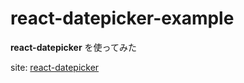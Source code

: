 # react-datepicker-example

**react-datepicker** を使ってみた

site: [react-datepicker](https://github.com/Hacker0x01/react-datepicker)
